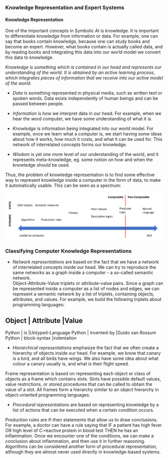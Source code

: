 ### Knowledge Representation and Expert Systems

#### Knowledge Representation

One of the important concepts in Symbolic AI is knowledge. It is important to differentiate knowledge from information or data. For example, one can say that books contain knowledge, because one can study books and become an expert. However, what books contain is actually called data, and by reading books and integrating this data into our world model we convert this data to knowledge.

*Knowledge is something which is contained in our head and represents our understanding of the world. It is obtained by an active learning process, which integrates pieces of information that we receive into our active model of the world.*

- *Data* is something represented in physical media, such as written text or spoken words. Data exists independently of human beings and can be passed between people.

- *Information* is how we interpret data in our head. For example, when we hear the word computer, we have some understanding of what it is.

- *Knowledge* is information being integrated into our world model. For example, once we learn what a computer is, we start having some ideas about how it works, how much it costs, and what it can be used for. This network of interrelated concepts forms our knowledge.

- *Wisdom* is yet one more level of our understanding of the world, and it represents meta-knowledge, eg. some notion on how and when the knowledge should be used.

Thus, the problem of knowledge representation is to find some effective way to represent knowledge inside a computer in the form of data, to make it automatically usable. This can be seen as a spectrum:

![](image.png)

### Classifying Computer Knowledge Representations

- *Network representations* are based on the fact that we have a network of interrelated concepts inside our head. We can try to reproduce the same networks as a graph inside a computer - a so-called semantic network. <br/>
Object-Attribute-Value triplets or attribute-value pairs. Since a graph can be represented inside a computer as a list of nodes and edges, we can represent a semantic network by a list of triplets, containing objects, attributes, and values. For example, we build the following triplets about programming languages:

Object	|  Attribute	    |Value
---------------------------------------------
Python	|  is	            |Untyped-Language
Python	|  invented-by	    |Guido van Rossum
Python	|  block-syntax	    |indentation

- *Hierarchical representations* emphasize the fact that we often create a hierarchy of objects inside our head. For example, we know that canary is a bird, and all birds have wings. We also have some idea about what colour a canary usually is, and what is their flight speed.

Frame representation is based on representing each object or class of objects as a frame which contains slots. Slots have possible default values, value restrictions, or stored procedures that can be called to obtain the value of a slot. All frames form a hierarchy similar to an object hierarchy in object-oriented programming languages.

- *Procedural representations* are based on representing knowledge by a list of actions that can be executed when a certain condition occurs.

Production rules are if-then statements that allow us to draw conclusions. For example, a doctor can have a rule saying that IF a patient has high fever OR high level of C-reactive protein in blood test THEN he has an inflammation. Once we encounter one of the conditions, we can make a conclusion about inflammation, and then use it in further reasoning.
Algorithms can be considered another form of procedural representation, although they are almost never used directly in knowledge-based systems.